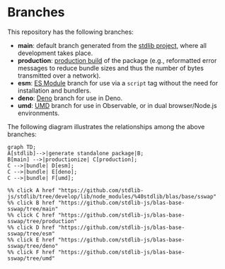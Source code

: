 <!--

@license Apache-2.0

Copyright (c) 2022 The Stdlib Authors.

Licensed under the Apache License, Version 2.0 (the "License");
you may not use this file except in compliance with the License.
You may obtain a copy of the License at

    http://www.apache.org/licenses/LICENSE-2.0

Unless required by applicable law or agreed to in writing, software
distributed under the License is distributed on an "AS IS" BASIS,
WITHOUT WARRANTIES OR CONDITIONS OF ANY KIND, either express or implied.
See the License for the specific language governing permissions and
limitations under the License.

-->

# Branches

This repository has the following branches:

-   **main**: default branch generated from the [stdlib project][stdlib-url], where all development takes place.
-   **production**: [production build][production-url] of the package (e.g., reformatted error messages to reduce bundle sizes and thus the number of bytes transmitted over a network).
-   **esm**: [ES Module][esm-url] branch for use via a `script` tag without the need for installation and bundlers.
-   **deno**: [Deno][deno-url] branch for use in Deno.
-   **umd**: [UMD][umd-url] branch for use in Observable, or in dual browser/Node.js environments.

The following diagram illustrates the relationships among the above branches:

```mermaid
graph TD;
A[stdlib]-->|generate standalone package|B;
B[main] -->|productionize| C[production];
C -->|bundle| D[esm];
C -->|bundle| E[deno];
C -->|bundle| F[umd];

%% click A href "https://github.com/stdlib-js/stdlib/tree/develop/lib/node_modules/%40stdlib/blas/base/sswap"
%% click B href "https://github.com/stdlib-js/blas-base-sswap/tree/main"
%% click C href "https://github.com/stdlib-js/blas-base-sswap/tree/production"
%% click D href "https://github.com/stdlib-js/blas-base-sswap/tree/esm"
%% click E href "https://github.com/stdlib-js/blas-base-sswap/tree/deno"
%% click F href "https://github.com/stdlib-js/blas-base-sswap/tree/umd"
```

[stdlib-url]: https://github.com/stdlib-js/stdlib/tree/develop/lib/node_modules/%40stdlib/blas/base/sswap
[production-url]: https://github.com/stdlib-js/blas-base-sswap/tree/production
[deno-url]: https://github.com/stdlib-js/blas-base-sswap/tree/deno
[umd-url]: https://github.com/stdlib-js/blas-base-sswap/tree/umd
[esm-url]: https://github.com/stdlib-js/blas-base-sswap/tree/esm